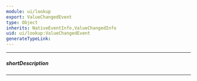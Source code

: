 ```yaml
---
module: ui/lookup
export: ValueChangedEvent
type: Object
inherits: NativeEventInfo,ValueChangedInfo
uid: ui/lookup:ValueChangedEvent
generateTypeLink: 
---
```

---
##### shortDescription
<!-- Description goes here -->

---
<!-- Description goes here -->